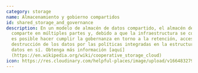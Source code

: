 ```yaml
---
category: storage
name: Almacenamiento y gobierno compartidos
id: shared_storage_and_governance
description: En un modelo de almacén de datos compartido, el almacén de datos se
  comparte en múltiples partes y, debido a que la infraestructura se comparte,
  es posible hacer cumplir la gobernanza en torno a la retención, acceso y
  destrucción de los datos por las políticas integradas en la estructura de los
  datos en sí. Obtenga más información [aquí]
  (https://en.wikipedia.org/wiki/cooperative_storage_cloud)
icon: https://res.cloudinary.com/helpful-places/image/upload/v1664832797/dtpr-icons/storage/cloud_gvkk5g.svg
---
```

